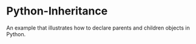 # Python-Inheritance
An example that illustrates how to declare parents and children objects in Python.
